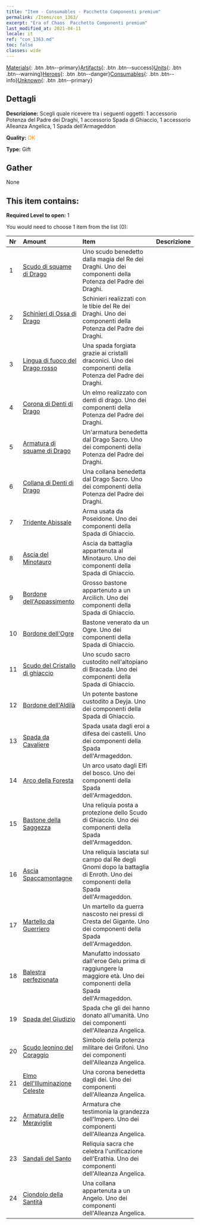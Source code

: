 ```yaml
---
title: "Item - Consumables - Pacchetto Componenti premium"
permalink: /Items/con_1363/
excerpt: "Era of Chaos  Pacchetto Componenti premium"
last_modified_at: 2021-04-11
locale: it
ref: "con_1363.md"
toc: false
classes: wide
---
```

 [Materials](/it/Items/){: .btn .btn--primary}[Artifacts](/it/Items/Artifacts/){: .btn .btn--success}[Units](/it/Items/Units/){: .btn .btn--warning}[Heroes](/it/Items/Heroes/){: .btn .btn--danger}[Consumables](/it/Items/Consumables/){: .btn .btn--info}[Unknown](/it/Items/Unknown/){: .btn .btn--primary}

## Dettagli
 **Descrizione:** Scegli quale ricevere tra i seguenti oggetti: 1 accessorio Potenza del Padre dei Draghi, 1 accessorio Spada di Ghiaccio, 1 accessorio Alleanza Angelica, 1 Spada dell'Armageddon

 **Quality:** <span style="color: #FF8C00">OK</span>

 **Type:** Gift

## Gather

  None

## This item contains:

 **Required Level to open:** 1

 You would need to choose 1 item from the list (0):

  | Nr | Amount |     Item    | Descrizione |
  |:---|:-------|:------------|:-----------:|
  | 1 | [Scudo di squame di Drago](/it/Items/art_144/) | Uno scudo benedetto dalla magia del Re dei Draghi. Uno dei componenti della Potenza del Padre dei Draghi. | 
  | 2 | [Schinieri di Ossa di Drago](/it/Items/art_145/) | Schinieri realizzati con le tibie del Re dei Draghi. Uno dei componenti della Potenza del Padre dei Draghi. | 
  | 3 | [Lingua di fuoco del Drago rosso](/it/Items/art_146/) | Una spada forgiata grazie ai cristalli draconici. Uno dei componenti della Potenza del Padre dei Draghi. | 
  | 4 | [Corona di Denti di Drago](/it/Items/art_147/) | Un elmo realizzato con denti di drago. Uno dei componenti della Potenza del Padre dei Draghi. | 
  | 5 | [Armatura di squame di Drago](/it/Items/art_148/) | Un'armatura benedetta dal Drago Sacro. Uno dei componenti della Potenza del Padre dei Draghi. | 
  | 6 | [Collana di Denti di Drago](/it/Items/art_149/) | Una collana benedetta dal Drago Sacro. Uno dei componenti della Potenza del Padre dei Draghi. | 
  | 7 | [Tridente Abissale](/it/Items/art_160/) | Arma usata da Poseidone. Uno dei componenti della Spada di Ghiaccio. | 
  | 8 | [Ascia del Minotauro](/it/Items/art_161/) | Ascia da battaglia appartenuta al Minotauro. Uno dei componenti della Spada di Ghiaccio. | 
  | 9 | [Bordone dell'Appassimento](/it/Items/art_162/) | Grosso bastone appartenuto a un Arcilich. Uno dei componenti della Spada di Ghiaccio. | 
  | 10 | [Bordone dell'Ogre](/it/Items/art_163/) | Bastone venerato da un Ogre. Uno dei componenti della Spada di Ghiaccio. | 
  | 11 | [Scudo del Cristallo di ghiaccio](/it/Items/art_164/) | Uno scudo sacro custodito nell'altopiano di Bracada. Uno dei componenti della Spada di Ghiaccio. | 
  | 12 | [Bordone dell'Aldilà](/it/Items/art_165/) | Un potente bastone custodito a Deyja. Uno dei componenti della Spada di Ghiaccio. | 
  | 13 | [Spada da Cavaliere](/it/Items/art_166/) | Spada usata dagli eroi a difesa dei castelli. Uno dei componenti della Spada dell'Armageddon. | 
  | 14 | [Arco della Foresta](/it/Items/art_167/) | Un arco usato dagli Elfi del bosco. Uno dei componenti della Spada dell'Armageddon. | 
  | 15 | [Bastone della Saggezza](/it/Items/art_168/) | Una reliquia posta a protezione dello Scudo di Ghiaccio. Uno dei componenti della Spada dell'Armageddon. | 
  | 16 | [Ascia Spaccamontagne](/it/Items/art_169/) | Una reliquia lasciata sul campo dal Re degli Gnomi dopo la battaglia di Enroth. Uno dei componenti della Spada dell'Armageddon. | 
  | 17 | [Martello da Guerriero](/it/Items/art_170/) | Un martello da guerra nascosto nei pressi di Cresta del Gigante. Uno dei componenti della Spada dell'Armageddon. | 
  | 18 | [Balestra perfezionata](/it/Items/art_171/) | Manufatto indossato dall'eroe Gelu prima di raggiungere la maggiore età. Uno dei componenti della Spada dell'Armageddon. | 
  | 19 | [Spada del Giudizio](/it/Items/art_150/) | Spada che gli dei hanno donato all'umanità. Uno dei componenti dell'Alleanza Angelica. | 
  | 20 | [Scudo leonino del Coraggio](/it/Items/art_151/) | Simbolo della potenza militare dei Grifoni. Uno dei componenti dell'Alleanza Angelica. | 
  | 21 | [Elmo dell'Illuminazione Celeste](/it/Items/art_152/) | Una corona benedetta dagli dei. Uno dei componenti dell'Alleanza Angelica. | 
  | 22 | [Armatura delle Meraviglie](/it/Items/art_153/) | Armatura che testimonia la grandezza dell'Impero. Uno dei componenti dell'Alleanza Angelica. | 
  | 23 | [Sandali del Santo](/it/Items/art_154/) | Reliquia sacra che celebra l'unificazione dell'Erathia. Uno dei componenti dell'Alleanza Angelica. | 
  | 24 | [Ciondolo della Santità](/it/Items/art_155/) | Una collana appartenuta a un Angelo. Uno dei componenti dell'Alleanza Angelica. | 
